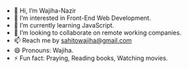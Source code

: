 - 👋 Hi, I’m Wajiha-Nazir
- 👀 I’m interested in Front-End Web Development.
- 🌱 I’m currently learning JavaScript.
- 💞️ I’m looking to collaborate on remote working companies.
- 📫 Reach me by sahitowajiha@gmail.com
- 😄 Pronouns: Wajiha.
- ⚡ Fun fact: Praying, Reading books, Watching movies. 

<!---
Wajiha-Nazir/Wajiha-Nazir is a ✨ special ✨ repository because its `README.md` (this file) appears on your GitHub profile.
You can click the Preview link to take a look at your changes.
--->
